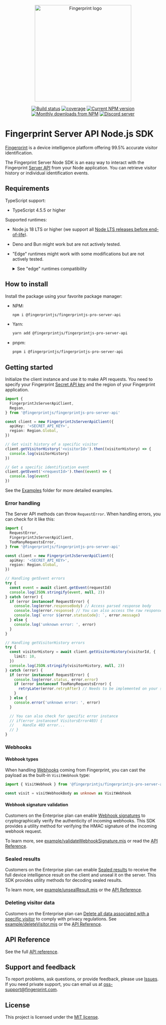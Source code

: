 <p align="center">
  <a href="https://fingerprint.com">
    <picture>
      <source media="(prefers-color-scheme: dark)" srcset="https://fingerprintjs.github.io/home/resources/logo_light.svg" />
      <source media="(prefers-color-scheme: light)" srcset="https://fingerprintjs.github.io/home/resources/logo_dark.svg" />
      <img src="https://fingerprintjs.github.io/home/resources/logo_dark.svg" alt="Fingerprint logo" width="312px" />
    </picture>
  </a>
</p>
<p align="center">
  <a href="https://github.com/fingerprintjs/fingerprintjs-pro-server-api-node-sdk/actions/workflows/build.yml"><img src="https://github.com/fingerprintjs/fingerprintjs-pro-server-api-node-sdk/actions/workflows/build.yml/badge.svg" alt="Build status"></a>
  <a href="https://fingerprintjs.github.io/fingerprintjs-pro-server-api-node-sdk/coverage"><img src="https://fingerprintjs.github.io/fingerprintjs-pro-server-api-node-sdk/coverage/badges.svg" alt="coverage"></a>
  <a href="https://www.npmjs.com/package/@fingerprintjs/fingerprintjs-pro-server-api"><img src="https://img.shields.io/npm/v/@fingerprintjs/fingerprintjs-pro-server-api.svg" alt="Current NPM version"></a>
  <a href="https://www.npmjs.com/package/@fingerprintjs/fingerprintjs-pro-server-api"><img src="https://img.shields.io/npm/dm/@fingerprintjs/fingerprintjs-pro-server-api.svg" alt="Monthly downloads from NPM"></a>
  <a href="https://discord.gg/39EpE2neBg"><img src="https://img.shields.io/discord/852099967190433792?style=logo&label=Discord&logo=Discord&logoColor=white" alt="Discord server"></a>
</p>

# Fingerprint Server API Node.js SDK

[Fingerprint](https://fingerprint.com) is a device intelligence platform offering 99.5% accurate visitor identification.

The Fingerprint Server Node SDK is an easy way to interact with the Fingerprint [Server API](https://dev.fingerprint.com/reference/pro-server-api) from your Node application. You can retrieve visitor history or individual identification events.

## Requirements

TypeScript support:

- TypeScript 4.5.5 or higher

Supported runtimes:

- Node.js 18 LTS or higher (we support all [Node LTS releases before end-of-life](https://nodejs.dev/en/about/releases/)).
- Deno and Bun might work but are not actively tested.
- "Edge" runtimes might work with some modifications but are not actively tested. <details>
  <summary>See "edge" runtimes compatibility</summary>

  This SDK can be made compatible with JavaScript "edge" runtimes that do not support all Node APIs, for example, [Vercel Edge Runtime](https://edge-runtime.vercel.app/), or [Cloudflare Workers](https://developers.cloudflare.com/workers/).

  To make it work, replace the SDK's built-in `fetch` function (which relies on Node APIs) with the runtime's native `fetch` function. Pass the function into the constructor with proper binding:

  ```js
  const client = new FingerprintJsServerApiClient({
    region: Region.EU,
    apiKey: apiKey,
    fetch: fetch.bind(globalThis),
  })
  ```

</details>

## How to install

Install the package using your favorite package manager:

- NPM:

  ```sh
  npm i @fingerprintjs/fingerprintjs-pro-server-api
  ```

- Yarn:
  ```sh
  yarn add @fingerprintjs/fingerprintjs-pro-server-api
  ```
- pnpm:
  ```sh
  pnpm i @fingerprintjs/fingerprintjs-pro-server-api
  ```

## Getting started

Initialize the client instance and use it to make API requests. You need to specify your Fingerprint [Secret API key](https://dev.fingerprint.com/docs/quick-start-guide#server-api-and-smart-signals) and the region of your Fingerprint application.

```ts
import {
  FingerprintJsServerApiClient,
  Region,
} from '@fingerprintjs/fingerprintjs-pro-server-api'

const client = new FingerprintJsServerApiClient({
  apiKey: '<SECRET_API_KEY>',
  region: Region.Global,
})

// Get visit history of a specific visitor
client.getVisitorHistory('<visitorId>').then((visitorHistory) => {
  console.log(visitorHistory)
})

// Get a specific identification event
client.getEvent('<requestId>').then((event) => {
  console.log(event)
})
```

See the [Examples](https://github.com/fingerprintjs/fingerprintjs-pro-server-api-node-sdk/tree/main/example) folder for more detailed examples.

### Error handling

The Server API methods can throw `RequestError`.
When handling errors, you can check for it like this:

```typescript
import {
  RequestError,
  FingerprintJsServerApiClient,
  TooManyRequestsError,
} from '@fingerprintjs/fingerprintjs-pro-server-api'

const client = new FingerprintJsServerApiClient({
  apiKey: '<SECRET_API_KEY>',
  region: Region.Global,
})

// Handling getEvent errors
try {
  const event = await client.getEvent(requestId)
  console.log(JSON.stringify(event, null, 2))
} catch (error) {
  if (error instanceof RequestError) {
    console.log(error.responseBody) // Access parsed response body
    console.log(error.response) // You can also access the raw response
    console.log(`error ${error.statusCode}: `, error.message)
  } else {
    console.log('unknown error: ', error)
  }
}

// Handling getVisitorHistory errors
try {
  const visitorHistory = await client.getVisitorHistory(visitorId, {
    limit: 10,
  })
  console.log(JSON.stringify(visitorHistory, null, 2))
} catch (error) {
  if (error instanceof RequestError) {
    console.log(error.status, error.error)
    if (error instanceof TooManyRequestsError) {
      retryLater(error.retryAfter) // Needs to be implemented on your side
    }
  } else {
    console.error('unknown error: ', error)
  }

  // You can also check for specific error instance
  // if(error instanceof VisitorsError403) {
  //    Handle 403 error...
  // }
}
```

### Webhooks

#### Webhook types

When handling [Webhooks](https://dev.fingerprint.com/docs/webhooks) coming from Fingerprint, you can cast the payload as the built-in `VisitWebhook` type:

```ts
import { VisitWebhook } from '@fingerprintjs/fingerprintjs-pro-server-api'

const visit = visitWebhookBody as unknown as VisitWebhook
```

#### Webhook signature validation

Customers on the Enterprise plan can enable [Webhook signatures](https://dev.fingerprint.com/docs/webhooks-security) to cryptographically verify the authenticity of incoming webhooks.
This SDK provides a utility method for verifying the HMAC signature of the incoming webhook request.

To learn more, see [example/validateWebhookSignature.mjs](example/validateWebhookSignature.mjs) or read the [API Reference](https://fingerprintjs.github.io/fingerprintjs-pro-server-api-node-sdk/functions/isValidWebhookSignature.html).

### Sealed results

Customers on the Enterprise plan can enable [Sealed results](https://dev.fingerprint.com/docs/sealed-client-results) to receive the full device intelligence result on the client and unseal it on the server. This SDK provides utility methods for decoding sealed results.

To learn more, see [example/unsealResult.mjs](https://github.com/fingerprintjs/fingerprintjs-pro-server-api-node-sdk/tree/main/example/unsealResult.mjs) or the [API Reference](https://fingerprintjs.github.io/fingerprintjs-pro-server-api-node-sdk/functions/unsealEventsResponse.html).

### Deleting visitor data

Customers on the Enterprise plan can [Delete all data associated with a specific visitor](https://dev.fingerprint.com/reference/deletevisitordata) to comply with privacy regulations. See [example/deleteVisitor.mjs](https://github.com/fingerprintjs/fingerprintjs-pro-server-api-node-sdk/tree/main/example/deleteVisitor.mjs) or the [API Reference](https://fingerprintjs.github.io/fingerprintjs-pro-server-api-node-sdk/classes/FingerprintJsServerApiClient.html#deleteVisitorData).

## API Reference

See the full [API reference](https://fingerprintjs.github.io/fingerprintjs-pro-server-api-node-sdk/).

## Support and feedback

To report problems, ask questions, or provide feedback, please use [Issues](https://github.com/fingerprintjs/fingerprintjs-pro-server-api-node-sdk/issues). If you need private support, you can email us at [oss-support@fingerprint.com](mailto:oss-support@fingerprint.com).

## License

This project is licensed under the [MIT license](https://github.com/fingerprintjs/fingerprintjs-pro-server-api-node-sdk/tree/main/LICENSE).
